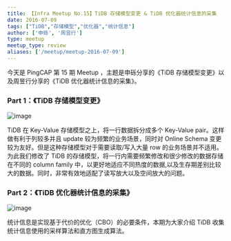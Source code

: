 ```yaml
---
title: 【Infra Meetup No.15】TiDB 存储模型变更 & TiDB 优化器统计信息的采集
date: 2016-07-09
tags: ["TiDB","存储模型","优化器","统计信息"]
author: ['申砾', '周昱行']
type: meetup
meetup_type: review
aliases: ['/meetup/meetup-2016-07-09']
---
```



今天是 PingCAP 第 15 期 Meetup ，主题是申砾分享的《TiDB 存储模型变更》以及周昱行分享的《TiDB 优化器统计信息的采集》。

### Part 1：《TiDB 存储模型变更》

![image](http://upload-images.jianshu.io/upload_images/542677-6a0508c5af48da43?imageMogr2/auto-orient/strip%7CimageView2/2/w/1240)

TiDB 在 Key-Value 存储模型之上，将一行数据拆分成多个 Key-Value pair。这样做有利于列较多并且 update 较为频繁的业务场景，同时对 Online Schema 变更较为友好。但是这种存储模型对于需要读取/写入大量 row 的业务场景并不适用。为此我们修改了 TiDB 的存储模型，将一行内需要频繁修改和很少修改的数据存储在不同的 column family 中，以更好地适应不同热度的数据,以及生存期差别比较大的数据。同时，非常有效地适配了读写放大以及空间放大的问题。

### Part 2：《TiDB 优化器统计信息的采集》

![image](http://upload-images.jianshu.io/upload_images/542677-f5972fbbb4fe9cf3?imageMogr2/auto-orient/strip%7CimageView2/2/w/1240)

统计信息是实现基于代价的优化（CBO）的必要条件，本期为大家介绍 TiDB 收集统计信息使用的采样算法和直方图生成算法。

